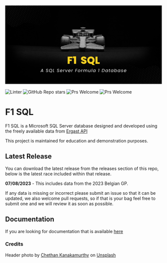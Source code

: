 ![](images/git-banner.png)

![Linter](https://github.com/Rich-In-SQL/F1-SQL/actions/workflows/powershell.yml/badge.svg)
![GitHub Repo stars](https://img.shields.io/github/stars/rich-in-sql/F1-SQL)
![Prs Welcome](https://badgen.net/badge/PRs/Welcome/orange)
![Prs Welcome](https://badgen.net/badge/license/MIT/orange)


# F1 SQL
F1 SQL is a Microsoft SQL Server database designed and developed using the freely available data from [Ergast API](https://ergast.com/mrd/) 

This project is maintained for education and demonstration purposes.

 ## Latest Release

You can download the latest release from the releases section of this repo, below is the latest race included within that release. 

**07/08/2023** - This includes data from the 2023 Belgian GP.

If any data is missing or incorrect please submit an issue so that it can be updated, we also welcome pull requests, so if that is your bag feel free to submit one and we will review it as soon as possible.

## Documentation

If you are looking for documentation that is available [here](https://F1-SQL.com/)

### Credits 

Header photo by <a href="https://unsplash.com/@chethan_kanakamurthy?utm_content=creditCopyText&utm_medium=referral&utm_source=unsplash">Chethan Kanakamurthy</a> on <a href="https://unsplash.com/photos/a-black-and-white-photo-of-a-racing-car-DAhUu3oe64I?utm_content=creditCopyText&utm_medium=referral&utm_source=unsplash">Unsplash</a>
  